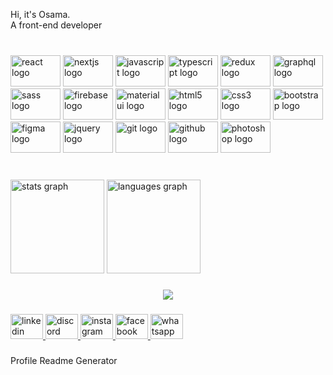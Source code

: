 <p align="left">Hi, it's Osama.<br>A front-end developer</p>

###

<br clear="both">

<div align="left">
  <img src="https://cdn.jsdelivr.net/gh/devicons/devicon/icons/react/react-original.svg" height="50" width="80" alt="react logo"  />
  <img src="https://cdn.jsdelivr.net/gh/devicons/devicon/icons/nextjs/nextjs-original.svg" height="50" width="80" alt="nextjs logo"  />
  <img src="https://cdn.jsdelivr.net/gh/devicons/devicon/icons/javascript/javascript-original.svg" height="50" width="80" alt="javascript logo"  />
  <img src="https://cdn.jsdelivr.net/gh/devicons/devicon/icons/typescript/typescript-original.svg" height="50" width="80" alt="typescript logo"  />
  <img src="https://cdn.jsdelivr.net/gh/devicons/devicon/icons/redux/redux-original.svg" height="50" width="80" alt="redux logo"  />
  <img src="https://cdn.jsdelivr.net/gh/devicons/devicon/icons/graphql/graphql-plain.svg" height="50" width="80" alt="graphql logo"  />
  <img src="https://cdn.jsdelivr.net/gh/devicons/devicon/icons/sass/sass-original.svg" height="50" width="80" alt="sass logo"  />
  <img src="https://cdn.jsdelivr.net/gh/devicons/devicon/icons/firebase/firebase-plain.svg" height="50" width="80" alt="firebase logo"  />
  <img src="https://cdn.jsdelivr.net/gh/devicons/devicon/icons/materialui/materialui-original.svg" height="50" width="80" alt="materialui logo"  />
  <img src="https://cdn.jsdelivr.net/gh/devicons/devicon/icons/html5/html5-original.svg" height="50" width="80" alt="html5 logo"  />
  <img src="https://cdn.jsdelivr.net/gh/devicons/devicon/icons/css3/css3-original.svg" height="50" width="80" alt="css3 logo"  />
  <img src="https://cdn.jsdelivr.net/gh/devicons/devicon/icons/bootstrap/bootstrap-original.svg" height="50" width="80" alt="bootstrap logo"  />
  <img src="https://cdn.jsdelivr.net/gh/devicons/devicon/icons/figma/figma-original.svg" height="50" width="80" alt="figma logo"  />
  <img src="https://cdn.jsdelivr.net/gh/devicons/devicon/icons/jquery/jquery-original.svg" height="50" width="80" alt="jquery logo"  />
  <img src="https://cdn.jsdelivr.net/gh/devicons/devicon/icons/git/git-original.svg" height="50" width="80" alt="git logo"  />
  <img src="https://cdn.jsdelivr.net/gh/devicons/devicon/icons/github/github-original.svg" height="50" width="80" alt="github logo"  />
  <img src="https://cdn.jsdelivr.net/gh/devicons/devicon/icons/photoshop/photoshop-plain.svg" height="50" width="80" alt="photoshop logo"  />
</div>

###

<br clear="both">

<div align="left">
  <img src="https://github-readme-stats.vercel.app/api?hide_title=false&hide_rank=false&show_icons=true&include_all_commits=false&count_private=true&disable_animations=false&theme=radical&locale=en&hide_border=false&username=osama24680" height="150" alt="stats graph"  />
  <img src="https://github-readme-stats.vercel.app/api/top-langs?locale=en&hide_title=false&layout=compact&card_width=320&langs_count=6&theme=radical&hide_border=false&username=osama24680" height="150" alt="languages graph"  />
</div>

###

<div align="center">
  <img src="https://profile-counter.glitch.me/osama24680/count.svg?"  />
</div>

###

<div align="left">
  <a href="https://www.linkedin.com/in/osama-megahed-887b76201/" target="_blank">
    <img src="https://raw.githubusercontent.com/maurodesouza/profile-readme-generator/master/src/assets/icons/social/linkedin/default.svg" width="52" height="40" alt="linkedin logo"  />
  </a>
  <a href="discordapp.com/users/Osama-Megahed#6860" target="_blank">
    <img src="https://raw.githubusercontent.com/maurodesouza/profile-readme-generator/master/src/assets/icons/social/discord/default.svg" width="52" height="40" alt="discord logo"  />
  </a>
  <a href="https://www.instagram.com/osamamegahed123/" target="_blank">
    <img src="https://raw.githubusercontent.com/maurodesouza/profile-readme-generator/master/src/assets/icons/social/instagram/default.svg" width="52" height="40" alt="instagram logo"  />
  </a>
  <a href="https://www.facebook.com/profile.php?id=100010179812706" target="_blank">
    <img src="https://raw.githubusercontent.com/maurodesouza/profile-readme-generator/master/src/assets/icons/social/facebook/default.svg" width="52" height="40" alt="facebook logo"  />
  </a>
  <a href="https://wa.me/+201127796848" target="_blank">
    <img src="https://raw.githubusercontent.com/maurodesouza/profile-readme-generator/master/src/assets/icons/social/whatsapp/default.svg" width="52" height="40" alt="whatsapp logo"  />
  </a>
</div>

###
Profile Readme Generator
